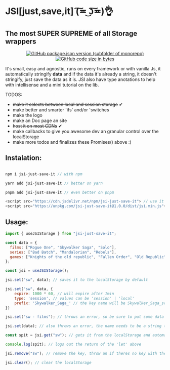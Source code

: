 # JSI[just,save,it] (͠≖ ͜ʖ͠≖)👌

## The most SUPER SUPREME of all Storage wrappers

<p align="center">
    <a href="https://github.com/realfakenerd/jsi" alt="LINK GitHub package.json version (subfolder of monorepo)"> <img alt="GitHub package.json version (subfolder of monorepo)" src="https://img.shields.io/github/package-json/v/realfakenerd/jsi?color=lightblue&style=flat-square"> </a>
    <a href="https://github.com/realfakenerd/jsi" alt="LINK GitHub package.json version (subfolder of monorepo)"><img alt="GitHub code size in bytes" src="https://img.shields.io/github/languages/code-size/realfakenerd/jsi?color=blue&style=flat-square">
    </a>
    
</p>

It's small, easy and agnostic, runs on every framework or with vanilla Js, it automatically stringify **data** and if the data it's already a string, it doesn't stringify, just save the data as it is. JSI also have type anotations to help with intellisense and a mini tutorial on the lib.

TODOS:

- ~~make it selects between local and session storage~~ ✔
- make better and smarter 'ifs' and/or 'switches
- make the logo
- make an Doc page an site
- ~~host it on most CDNs~~ ✔
- make callbacks to give you awesome dev an granular control over the localStorage
- make more todos and finalizes these Promises() above :)

## Instalation:

```js

npm i jsi-just-save-it // with npm

yarn add jsi-just-save-it // better on yarn

pnpm add jsi-just-save-it // even better on pnpm

<script src="https://cdn.jsdelivr.net/npm/jsi-just-save-it"> // use it as an iife from jsdelivr
<script src="https://unpkg.com/jsi-just-save-it@1.0.0/dist/jsi.min.js"> // or from unpkg

```

## Usage:

```js
import { useJSIStorage } from "jsi-just-save-it";

const data = {
  films: ["Rogue One", "Skywalker Saga", "Solo"],
  series: ["Bad Batch", "Mandalorian", "Rebels"],
  games: ["Knights of the old republic", "Fallen Order", "Old Republic"],
};

const jsi = useJSIStorage();

jsi.set("sw", data); // saves it to the localStorage by default

jsi.set("sw", data, {
    expire: 1000 * 60, // will expire after 1min
    type: 'session', // values can be 'session' | 'local'
    prefix: 'Skywalker_Saga_' // the key name will be Skywalker_Saga_sw, by default it is _JSI_
})

jsi.set("sw - films"); // throws an error, so be sure to put some data

jsi.set(data); // also throws an error, the name needs to be a string type

const spit = jsi.get("sw"); // gets it from the localStorage and automatically parses it

console.log(spit); // logs out the return of the 'let' above

jsi.remove("sw"); // remove the key, throw an if theres no key with the given name

jsi.clear(); // clear the localStorage
```
